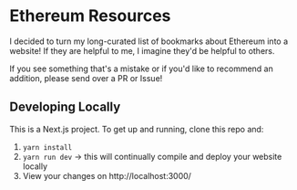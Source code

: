 # Ethereum Resources

I decided to turn my long-curated list of bookmarks about Ethereum into a website!  If they are helpful to me, I imagine they'd be helpful to others.

If you see something that's a mistake or if you'd like to recommend an addition, please send over a PR or Issue!

## Developing Locally

This is a Next.js project.  To get up and running, clone this repo and:

1) `yarn install`
2) `yarn run dev` -> this will continually compile and deploy your website locally
3) View your changes on http://localhost:3000/
